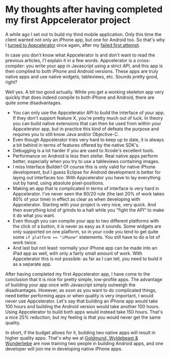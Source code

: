 # My thoughts after having completed my first Appcelerator project
A while ago I set out to build my third mobile application. Only this time the client wanted not only an iPhone app, but one for Android too. So that's why I [turned to Appcelerator](http://www.mixedcase.nl/articles/2010/11/09/once-again-i-turn-appcelerator/) once again, after my [failed first attempt](http://www.mixedcase.nl/articles/2010/04/21/getting-started-iphone-app-development/).

In case you don't know what Appcelerator is and don't want to read the previous articles, I'l explain it in a few words. Appcelerator is a cross-compiler: you write your app in Javascript using a strict API, and this app is then compiled to both iPhone and Android versions. These apps are truly native apps and use native widgets, tableviews, etc. Sounds pretty good, right?

Well yes. A bit too good actually. While you get a working skeleton app very quickly that does indeed compile to both iPhone and Android, there are quite some disadvantages.

* You can only use the Appcelerator API to build the interface of your app. If they don't support feature X, you're pretty much out of luck. In theory you can build native extensions that can then be used from within your Appcelerator app, but in practice this kind of defeats the purpose and requires you to still know Java and/or Objective-C.
* Even though Appcelerator tries very hard to keep up to date, it is always a bit behind in terms of features offered by the native SDK's.
* Debugging is a lot harder if you are used to Xcode's excellent tools.
* Performance on Android is less then stellar. Real native apps perform better, especially when you try to use a tableviews containing images.
* I miss Interface Builder! Of course this is only valid for native iPhone development, but I guess Eclipse for Android development is better for laying out interfaces too. With Appcelerator you have to lay everything out by hand, using absolute pixel-positions.
* Making an app that is complicated in terms of interface is very hard in Appcelerator. I've never seen the 80/20 rule (the last 20% of work takes 80% of your time) in effect as clear as when developing with Appcelerator. Starting with your project is very nice, very quick. And then everything kind of grinds to a halt while you "fight the API" to make it do what you want.
* Even though you can compile your app to two different platforms with the click of a button, it is never as easy as it sounds. Some widgets are only supported on one platform, so in your code you tend to get quite some `if platform == "iPhone"` statements. You still have to do a lot of work twice.
* And last but not least: normally your iPhone app can be made into an iPad app as well, with only a fairly small amount of work. With Appcelerator this is not possible: as far as I can tell, you need to build it as a separate app.

After having completed my first Appcelerator app, I have come to the conclusion that it is nice for pretty simple, low-profile apps. The advantage of building your app once with Javascript simply outweigh the disadvantages. However, as soon as you want to do complicated things, need better performing apps or when quality is very important, I would never use Appcelerator. Let's say that building an iPhone app would take 100 hours and building the Android version would take another 100 hours. Using Appcelerator to build both apps would instead take 150 hours. That's a nice 25% reduction, but my feeling is that you would never get the same quality.

In short, if the budget allows for it, building two native apps will result in higher quality apps. That's why we at [Goldmund, Wyldebeast & Wunderliebe](http://www.goldmund-wyldebeast-wunderliebe.com/) are now training two people in building Android apps, and one developer will join me in developing native iPhone apps.